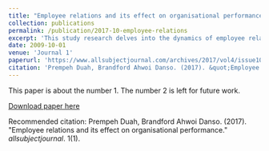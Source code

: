 ```yaml
---
title: "Employee relations and its effect on organisational performance"
collection: publications
permalink: /publication/2017-10-employee-relations
excerpt: 'This study research delves into the dynamics of employee relations of the employees of GCB considering intense competition in the banking industry and the fact that the retention of quality employees plays a key role in helping organisations to achieve their objectives. The main objective of the study is to establish the role employee relations in enhancing organisational performance rates in GCB. To achieve the objectives of the study, one hundred (100) workers were selected. A lot of challenges were identified by the respondents as they impact on organisational career management practices. Respondents mentioned factors such as inadequate remuneration, ineffective communication or poor flow of information, nepotism, untimely appraisal system, lack of career path and growth, lack of clear cut policies as well as inexperience. From the study it was revealed that employees would be more committed to GCB when they are given rewards that are commensurate with responsibility and skills.'
date: 2009-10-01
venue: 'Journal 1'
paperurl: 'https://www.allsubjectjournal.com/archives/2017/vol4/issue10/4-8-99'
citation: 'Prempeh Duah, Brandford Ahwoi Danso. (2017). &quot;Employee relations and its effect on organisational performance.&quot; <i>allsubjectjournal</i>. 1(1).'
---
```

This paper is about the number 1. The number 2 is left for future work.

[Download paper here](http://prempehduah.github.io/files/paper1.pdf)

Recommended citation: Prempeh Duah, Brandford Ahwoi Danso. (2017). "Employee relations and its effect on organisational performance." <i>allsubjectjournal</i>. 1(1).
